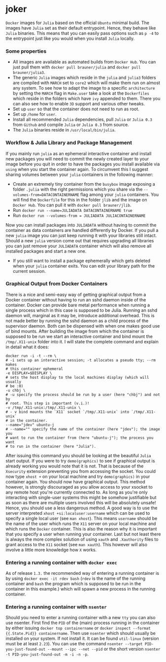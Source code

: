 joker
===============

`Docker` images for `Julia` based on the official `Ubuntu` minimal build.
The images have `Julia` set as their default entrypoint. Hence, they
behave like `Julia` binaries. This means that you can easily pass options
such as `p -4` to the entrypoint just like you would when you install
`Julia` locally.

### Some properties

* All images are available as automated builds from `Docker Hub`. You can
  just pull them with `docker pull brauner/julia` and
  `docker pull brauner/julia3`.
* The generic `Julia` images which reside in the `julia` and `julia3`
  folders are compiled with `MARCH` set to `core2` which will make them
  run on almost any system. To see how to adapt the image to a specific
  `architecture` by setting the `MARCH` flag in `Make.user` take a look at
  the `Dockerfiles` which reside in the folders which have `ivy`
  appended to them. There you can also see how to enable `3D` support and
  various other tweaks.
* Set up `user` so that the container does not need to run as root.
* Set up `/home` for `user`.
* Install all recommended `Julia` dependencies, pull `Julia` or `Julia
  0.3` from `Github` and compile `Julia` or `Julia 0.3` from source.
* The `Julia` binaries reside in `/usr/local/bin/julia`.

### Workflow & Julia Library and Package Management
If you mainly run `julia` as an ephemeral interactive container and
install new packages you will need to commit the newly created layer to
your image before you quit in order to have the packages you install
available via `using` when you start the container again. To circumvent
this I suggest sharing volumes between your `julia` containers in the
following manner:

* Create an extremely tiny container from the `busybox` image exposing a
  folder `.julia` with the right permissions which you share via the
  `--volumes-from=DATACONTAINERNAME` flag among your `julia` containers.
  You will find the `Dockerfile` for this in the folder `jlib` and
  the image on `Docker Hub`. You can pull it with `docker pull
  brauner/jlib`.
* Run `docker run --name=JULIADATA DATACONTAINERNAME true`
* Run `docker run --volumes-from = JULIADATA JULIACONTAINERNAME`

Now you can install packages into `JULIADATA` without having to commit the
container as data containers are handled differently by Docker. If you
pull a new `julia` image you can just keep running it with your libraries
still intact. Should a new `julia` version come out that requires
upgrading all libraries you can just remove your `JULIADATA` container
which will also remove all installed packages and start a new one.

* If you still want to install a package ephemerally which gets deleted
  when your `julia` container exits. You can edit your library path for
  the current session.

### Graphical Output from Docker Containers
There is a nice and semi-easy way of getting graphical output from a
Docker container without having to run an sshd daemon inside of the
container. Docker can provide bare metal performance when running a single
process which in this case is supposed to be Julia. Running an sshd daemon
will, marginal as it may be, introduce additional overhead. This is not
made better by running the sshd daemon as a child process of the
supervisor daemon. Both can be dispensed with when one makes good use of
bind mounts. After building the image from which the container is supposed
to be run we start an interactive container and bind mount the
`/tmp/.X11-unix` folder into it. I will state the complete command and
explain in detail what it does:

```
docker run -i -t --rm \
# -i sets up an interactive session; -t allocates a pseudo tty; --rm makes
# this container ephemeral
-e DISPLAY=$DISPLAY \
# sets the host display to the local machines display (which will usually
# be :0)
-u chbj \
# -u specify the process should be run by a user (here "chbj") and not by
# root. This step is important (v.i.)!
-v /tmp/.X11-unix:/tmp/.X11-unix \
# - v bind mounts the `X11` socket `/tmp/.X11-unix` into `/tmp/.X11-unix`
# in the container.
--name="jdev" ubuntu-j
# --name="" specify the name of the container (here "jdev"); the image you
# want to run the container from (here "ubuntu-j"); the process you want
# to run in the container (here "Julia").
```

After issuing this command you should be looking at the beautiful `Julia`
start output. If you were to try `demo(graphics)` to see if graphical
output is already working you would note that it is not. That is because
of the `Xsecurity` extension preventing you from accessing the socket. You
could now type `xhost +` on your local machine and try `demo(graphics)` in
your container again. You should now have graphical output. This method
however, is strongly discouraged as you allow access to your xsocket to
any remote host you're currently connected to. As long as you're only
interacting with single-user systems this might be somehow justifiable but
as soon as there are multiple users involved this will be absolutely
unsafe! Hence, you should use a less dangerous method. A good way is to
use the server interpreted `xhost +si:localuser:username` which can be
used to specify a single local user (see `man xhost`). This means
`username` should be the name of the user which runs the `X11` server on
your local machine and which runs the `Docker` container. This is also the
reason why it is important that you specify a user when running your
container. Last but not least there is always the more complex solution of
using `xauth` and `.Xauthority` files to grant access to the `X11` socket
(see `man xauth`). This however will also involve a little more knowledge
how `X` works.

### Entering a running container with `docker exec`
As of release `1.3.` the recommended way of entering a running container
is by using `docker exec -it rdev bash` (`rdev` is the name of the running
container  and `bash` the program which is supposed to be run in the
container in this example.) which will spawn a new process in the running
container.

### Entering a running container with `nsenter`
Should you need to enter a running container with a new `tty` you can also
use nsenter. First find the `PID` of the (main) process running in the
container by either issuing `docker top containername` or `docker inspect
--format {{.State.Pid}} containername`. Then use `nsenter` which should
usually be installed on your system. If not install it. It can be found
`util-linux` (version must be at least `2.23`). You can use the command
`nsenter --target PID-you-just-found-out --mount --ipc --net --pid` or the
short version `nsenter -t PID-you-just-found-out -m -i -n -p`.
